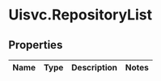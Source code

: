 # Uisvc.RepositoryList

## Properties
Name | Type | Description | Notes
------------ | ------------- | ------------- | -------------


